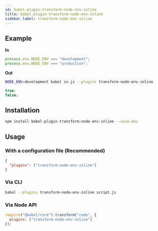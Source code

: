 ```yaml
---
id: babel-plugin-transform-node-env-inline
title: babel-plugin-transform-node-env-inline
sidebar_label: transform-node-env-inline
---
```



## Example

**In**

```javascript
process.env.NODE_ENV === "development";
process.env.NODE_ENV === "production";
```

**Out**

```sh
NODE_ENV=development babel in.js --plugins transform-node-env-inline
```

```javascript
true;
false;
```

## Installation

```sh
npm install babel-plugin-transform-node-env-inline --save-dev
```

## Usage

### With a configuration file (Recommended)

```json
{
  "plugins": ["transform-node-env-inline"]
}
```

### Via CLI

```sh
babel --plugins transform-node-env-inline script.js
```

### Via Node API

```javascript
require("@babel/core").transform("code", {
  plugins: ["transform-node-env-inline"]
});
```


